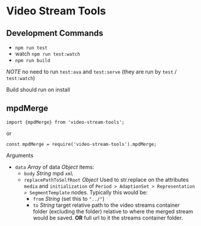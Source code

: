# Video Stream Tools

## Development Commands

* `npm run test`
* watch `npm run test:watch`
* `npm run build`

_NOTE_ no need to run `test:ava` and `test:serve` (they are run by `test` / `test:watch`)

Build should run on install

## mpdMerge

`import {mpdMerge} from 'video-stream-tools';`

or

`const mpdMerge = require('video-stream-tools').mpdMerge;`

Arguments

* `data` _Array_ of data _Object_ items:
  * `body` _String_ mpd `xml`
  * `replacePathToSelfRoot` _Object_
    Used to str.replace on the attributes `media` and `initialization` of `Period > AdaptionSet > Representation > SegmentTemplate` nodes.
    Typically this would be:
    * `from` _String_ (set this to `"../"`)
    * `to` _String_ target relative path to the video streams container folder (excluding the folder) relative to where the merged stream would be saved.
    **OR** full url to it the streams container folder.
